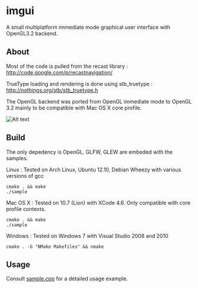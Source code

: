 imgui
================================
A small multiplatform immediate mode graphical user interface with OpenGL3.2 backend.

About
-------------------------
Most of the code is pulled from the recast library : http://code.google.com/p/recastnavigation/

TrueType loading and rendering is done using stb_truetype : http://nothings.org/stb/stb_truetype.h

The OpenGL backend was ported from OpenGL immediate mode to OpenGL 3.2 mainly to be compatible with Mac OS X core profile.

![Alt text](http://adrien.io/img/imgui/imgui.png)

Build
-------------------------
The only depedency is OpenGL. GLFW, GLEW are embeded with the samples.

Linux : Tested on Arch Linux, Ubuntu 12.10, Debian Wheezy with various versions of gcc

    cmake . && make
    ./sample


Mac OS X : Tested on 10.7 (Lion) with XCode 4.6. Only compatible with core profile contexts.

    cmake . && make
    ./sample

Windows : Tested on Windows 7 with Visual Studio 2008 and 2010

    cmake . -G "NMake Makefiles" && nmake

Usage
----------------------------

Consult [sample.cpp](https://github.com/AdrienHerubel/imgui/blob/master/sample.cpp) for a detailed usage example.

